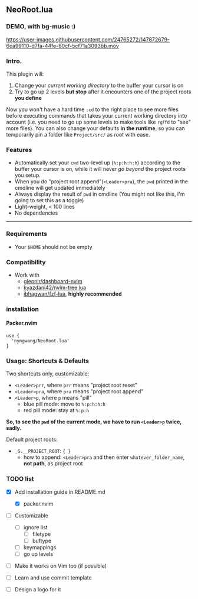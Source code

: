 NeoRoot.lua
---

### DEMO, with bg-music :)

https://user-images.githubusercontent.com/24765272/147872679-6ca99110-d7fa-44fe-80cf-5cf71a3093bb.mov

### Intro.

This plugin will:

1. Change your _current working directory_ to the buffer your cursor is on
2. Try to go up 2 levels __but stop__ after it encounters one of the project roots __you define__

Now you won't have a hard time `:cd` to the right place to see more files before executing commands that takes your current working directory into account
 (i.e. you need to go up some levels to make tools like `rg`/`fd` to "see" more files).
You can also change your defaults __in the runtime__, so you can temporarily pin a folder like `Project/src/` as root with ease.

### Features

- Automatically set your `cwd` two-level up (`%:p:h:h:h`) according to the buffer your cursor is on,
  while it will never _go beyond_ the project roots you setup.
- When you do "project root append"(`<Leader>pra`), the `pwd` printed in the cmdline will get updated immediately
- Always display the result of `pwd` in cmdline (You might not like this, I'm going to set this as a toggle)
- Light-weight, < 100 lines
- No dependencies

---

### Requirements

- Your `$HOME` should not be empty

### Compatibility

- Work with
  - [glepnir/dashboard-nvim](https://github.com/glepnir/dashboard-nvim)
  - [kyazdani42/nvim-tree.lua](https://github.com/kyazdani42/nvim-tree.lua)
  - [ibhagwan/fzf-lua](https://github.com/ibhagwan/fzf-lua), __highly recommended__

### installation

#### Packer.nvim

```
use {
  'nyngwang/NeoRoot.lua'
}
```

### Usage: Shortcuts & Defaults

Two shortcuts only, customizable:

- `<Leader>prr`, where `prr` means "project root reset"
- `<Leader>pra`, where `pra` means "project root append"
- `<Leader>p`, where `p` means "pill"
  - blue pill mode: move to `%:p:h:h:h`
  - red pill mode: stay at `%:p:h`

__So, to see the `pwd` of the current mode, we have to run `<Leader>p` twice, sadly.__

Default project roots:

- `_G.__PROJECT_ROOT`: `{ }`
  - how to append: `<Leader>pra` and then enter `whatever_folder_name`, __not path__, as project root

### TODO list

- [x] Add installation guide in README.md
  - [x] packer.nvim
- [ ] Customizable
  - [ ] ignore list
    - [ ] filetype
    - [ ] buftype
  - [ ] keymappings
  - [ ] go up levels
- [ ] Make it works on Vim too (if possible)
- [ ] Learn and use commit template
- [ ] Design a logo for it

